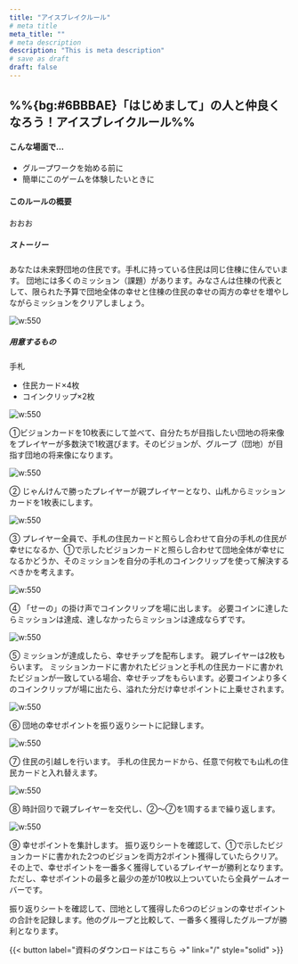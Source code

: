```yaml
---
title: "アイスブレイクルール"
# meta title
meta_title: ""
# meta description
description: "This is meta description"
# save as draft
draft: false
---
```


## %%{bg:#6BBBAE}「はじめまして」の人と仲良くなろう！アイスブレイクルール%%

#### こんな場面で…
- グループワークを始める前に
- 簡単にこのゲームを体験したいときに

#### このルールの概要
おおお


##### ストーリー
あなたは未来野団地の住民です。手札に持っている住民は同じ住棟に住んでいます。
団地には多くのミッション（課題）があります。みなさんは住棟の代表として、限られた予算で団地全体の幸せと住棟の住民の幸せの両方の幸せを増やしながらミッションをクリアしましょう。

![w:550](./images/〜〜〜〜.png)

##### 用意するもの
手札
- 住民カード×4枚
- コインクリップ×2枚


![w:550](./images/〜〜〜〜.png)

①ビジョンカードを10枚表にして並べて、自分たちが目指したい団地の将来像をプレイヤーが多数決で1枚選びます。そのビジョンが、グループ（団地）が目指す団地の将来像になります。

![w:550](./images/〜〜〜〜.png)

②
じゃんけんで勝ったプレイヤーが親プレイヤーとなり、山札からミッションカードを1枚表にします。
 
![w:550](./images/〜〜〜〜.png)

③
プレイヤー全員で、手札の住民カードと照らし合わせて自分の手札の住民が幸せになるか、①で示したビジョンカードと照らし合わせて団地全体が幸せになるかどうか、そのミッションを自分の手札のコインクリップを使って解決するべきかを考えます。

![w:550](./images/〜〜〜〜.png)

④
「せーの」の掛け声でコインクリップを場に出します。
必要コインに達したらミッションは達成、達しなかったらミッションは達成ならずです。

![w:550](./images/〜〜〜〜.png)

⑤
ミッションが達成したら、幸せチップを配布します。
親プレイヤーは2枚もらいます。
ミッションカードに書かれたビジョンと手札の住民カードに書かれたビジョンが一致している場合、幸せチップをもらいます。必要コインより多くのコインクリップが場に出たら、溢れた分だけ幸せポイントに上乗せされます。

![w:550](./images/〜〜〜〜.png)

⑥
団地の幸せポイントを振り返りシートに記録します。

![w:550](./images/〜〜〜〜.png)
 
⑦
住民の引越しを行います。
手札の住民カードから、任意で何枚でも山札の住民カードと入れ替えます。

![w:550](./images/〜〜〜〜.png)

⑧
時計回りで親プレイヤーを交代し、②〜⑦を1周するまで繰り返します。

![w:550](./images/〜〜〜〜.png)

⑨
幸せポイントを集計します。
振り返りシートを確認して、①で示したビジョンカードに書かれた2つのビジョンを両方2ポイント獲得していたらクリア。
その上で、幸せポイントを一番多く獲得しているプレイヤーが勝利となります。
ただし、幸せポイントの最多と最少の差が10枚以上ついていたら全員ゲームオーバーです。
 
振り返りシートを確認して、団地として獲得した6つのビジョンの幸せポイントの合計を記録します。他のグループと比較して、一番多く獲得したグループが勝利となります。

{{< button label="資料のダウンロードはこちら →" link="/" style="solid" >}}

